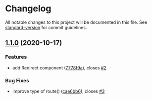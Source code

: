 # Changelog

All notable changes to this project will be documented in this file. See [standard-version](https://github.com/conventional-changelog/standard-version) for commit guidelines.

## [1.1.0](https://github.com/uhyo/rocon/compare/v1.0.0...v1.1.0) (2020-10-17)


### Features

* add Redirect component ([7778f9a](https://github.com/uhyo/rocon/commit/7778f9a81522ff8664632cf308241249d9e49ab9)), closes [#2](https://github.com/uhyo/rocon/issues/2)


### Bug Fixes

* improve type of route() ([cae6bb6](https://github.com/uhyo/rocon/commit/cae6bb658f2171e30d1d307b6a1ef7470c235f94)), closes [#3](https://github.com/uhyo/rocon/issues/3)
